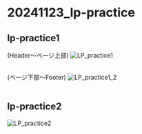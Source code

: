 # 20241123_lp-practice

## lp-practice1
(Header～ページ上部)
![LP_practice1](https://github.com/user-attachments/assets/1bbff94f-58e5-41cf-be4a-1dbe8a4c85dc)<br><br>

(ページ下部～Footer)
![LP_practice1_2](https://github.com/user-attachments/assets/d86ea75c-1bd4-421f-91fc-773742be8d85)<br><br>

## lp-practice2
![LP_practice2](https://github.com/user-attachments/assets/cdd6172f-55ff-483c-b17e-1bd60dab46f8)<br>



